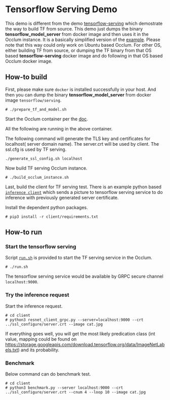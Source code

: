 # Tensorflow Serving Demo

This demo is different from the demo [tensorflow-serving](../tensorflow_serving/) which demostrate the way to build TF from source. This demo just dumps the binary **tensorflow_model_server** from docker image and then uses it in the Occlum instance. It is a basically simplified version of the [example](https://github.com/occlum/occlum/tree/master/example). Please note that this way could only work on Ubuntu based Occlum. For other OS, either building TF from source, or dumping the TF binary from that OS based **tensorflow-serving** docker image and do following in that OS based Occlum docker image.

## How-to build

First, please make sure `docker` is installed successfully in your host.
And then you can dump the binary **tensorflow_model_server** from docker image `tensorflow/serving`.

```
# ./prepare_tf_and_model.sh
```

Start the Occlum container per the [doc](https://occlum.readthedocs.io/en/latest/quickstart.html#start-the-occlum-dev-container).

All the following are running in the above container.

The following command will generate the TLS key and certificates for localhost( server domain name). The server.crt will be used by client. The ssl.cfg is used by TF serving.
```
./generate_ssl_config.sh localhost
```

Now build TF serving Occlum instance.

```
# ./build_occlum_instance.sh
```

Last, build the client for TF serving test.
There is an example python based [`inference client`](./client/resnet_client_grpc.py) which sends a picture to tensorflow serving service to do inference with previously generated server certificate.

Install the dependent python packages.
```
# pip3 install -r client/requirements.txt
```

## How-to run

### Start the tensorflow serving

Script [`run.sh`](./run.sh) is provided to start the TF serving service in the Occlum.

```
# ./run.sh
```

The tensorflow serving service would be available by GRPC secure channel `localhost:9000`.

### Try the inference request

Start the inference request.
```
# cd client
# python3 resnet_client_grpc.py --server=localhost:9000 --crt ../ssl_configure/server.crt --image cat.jpg
```

If everything goes well, you will get the most likely predication class (int value, mapping could be found on https://storage.googleapis.com/download.tensorflow.org/data/ImageNetLabels.txt) and its probability.

### Benchmark

Below command can do benchmark test.

```
# cd client
# python3 benchmark.py --server localhost:9000 --crt ../ssl_configure/server.crt --cnum 4 --loop 10 --image cat.jpg
```
